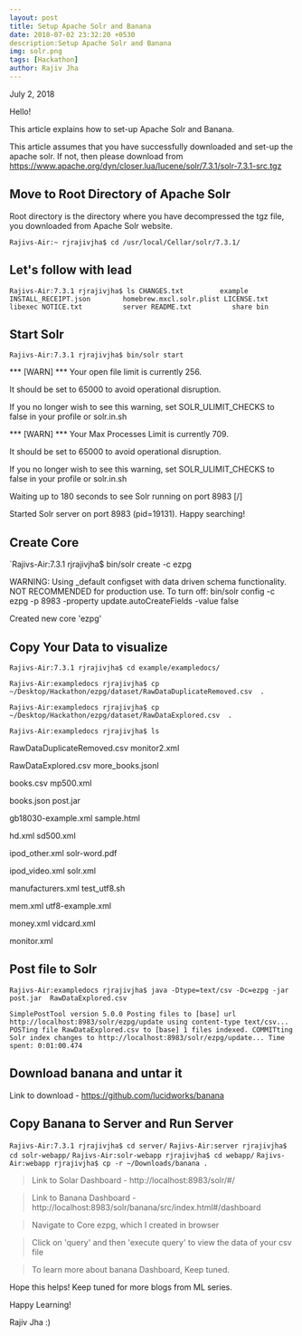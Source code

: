 ```yaml
---
layout: post
title: Setup Apache Solr and Banana
date: 2018-07-02 23:32:20 +0530
description:Setup Apache Solr and Banana
img: solr.png
tags: [Hackathon]
author: Rajiv Jha
---
```

July 2, 2018

Hello!

This article explains how to set-up Apache Solr and Banana.

This article assumes that you have successfully downloaded and set-up the apache solr. If not, then please download from https://www.apache.org/dyn/closer.lua/lucene/solr/7.3.1/solr-7.3.1-src.tgz


## Move to Root Directory of Apache Solr

Root directory is the directory where you have decompressed the tgz file, you downloaded from Apache Solr website.

`Rajivs-Air:~ rjrajivjha$ cd /usr/local/Cellar/solr/7.3.1/`


## Let's follow with lead

`Rajivs-Air:7.3.1 rjrajivjha$ ls
CHANGES.txt			example
INSTALL_RECEIPT.json		homebrew.mxcl.solr.plist
LICENSE.txt			libexec
NOTICE.txt			server
README.txt			share
bin`

## Start Solr

`Rajivs-Air:7.3.1 rjrajivjha$ bin/solr start`

*** [WARN] *** Your open file limit is currently 256.  
 
 It should be set to 65000 to avoid operational disruption. 
 
 If you no longer wish to see this warning, set SOLR_ULIMIT_CHECKS to false in your profile or solr.in.sh

*** [WARN] ***  Your Max Processes Limit is currently 709. 

It should be set to 65000 to avoid operational disruption. 

If you no longer wish to see this warning, set SOLR_ULIMIT_CHECKS to false in your profile or solr.in.sh

Waiting up to 180 seconds to see Solr running on port 8983 [/]  

Started Solr server on port 8983 (pid=19131). Happy searching!


## Create Core 

`Rajivs-Air:7.3.1 rjrajivjha$ bin/solr create -c ezpg

WARNING: Using _default configset with data driven schema functionality. NOT RECOMMENDED for production use.
         To turn off: bin/solr config -c ezpg -p 8983 -property update.autoCreateFields -value false

Created new core 'ezpg'

## Copy Your Data to visualize

`Rajivs-Air:7.3.1 rjrajivjha$ cd example/exampledocs/`

`Rajivs-Air:exampledocs rjrajivjha$ cp ~/Desktop/Hackathon/ezpg/dataset/RawDataDuplicateRemoved.csv  .`

`Rajivs-Air:exampledocs rjrajivjha$ cp ~/Desktop/Hackathon/ezpg/dataset/RawDataExplored.csv  .`

`Rajivs-Air:exampledocs rjrajivjha$ ls`

RawDataDuplicateRemoved.csv	monitor2.xml

RawDataExplored.csv		more_books.jsonl

books.csv			mp500.xml

books.json			post.jar

gb18030-example.xml		sample.html

hd.xml				sd500.xml

ipod_other.xml			solr-word.pdf

ipod_video.xml			solr.xml

manufacturers.xml		test_utf8.sh

mem.xml				utf8-example.xml

money.xml			vidcard.xml

monitor.xml

## Post file to Solr

`Rajivs-Air:exampledocs rjrajivjha$ java -Dtype=text/csv -Dc=ezpg -jar post.jar  RawDataExplored.csv`

`SimplePostTool version 5.0.0
Posting files to [base] url http://localhost:8983/solr/ezpg/update using content-type text/csv...
POSTing file RawDataExplored.csv to [base]
1 files indexed.
COMMITting Solr index changes to http://localhost:8983/solr/ezpg/update...
Time spent: 0:01:00.474`

## Download banana and untar it

Link to download - https://github.com/lucidworks/banana 

## Copy Banana to Server and Run Server

`Rajivs-Air:7.3.1 rjrajivjha$ cd server/`
`Rajivs-Air:server rjrajivjha$ cd solr-webapp/`
`Rajivs-Air:solr-webapp rjrajivjha$ cd webapp/`
`Rajivs-Air:webapp rjrajivjha$ cp -r ~/Downloads/banana .`

> Link to Solar Dashboard - http://localhost:8983/solr/#/

> Link to Banana Dashboard - http://localhost:8983/solr/banana/src/index.html#/dashboard 

> Navigate to Core ezpg, which I created in browser

> Click on 'query' and then 'execute query' to view the data of your csv file

> To learn more about banana Dashboard, Keep tuned.

Hope this helps!
Keep tuned for more blogs from ML series.

Happy Learning!

Rajiv Jha :) 
